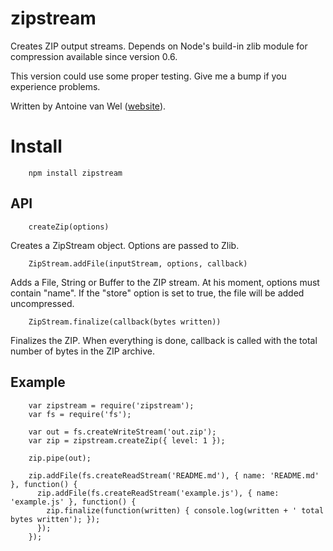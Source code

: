 # zipstream

Creates ZIP output streams.  Depends on Node's build-in zlib module for compression
available since version 0.6.

This version could use some proper testing. Give me a bump if you experience problems.

Written by Antoine van Wel ([website](http://wellawaretech.com)).

# Install

        npm install zipstream


## API

        createZip(options)

Creates a ZipStream object. Options are passed to Zlib.

        ZipStream.addFile(inputStream, options, callback)

Adds a File, String or Buffer to the ZIP stream. At his moment, options must contain "name". If the "store" option is set to true, the file will be added uncompressed.

        ZipStream.finalize(callback(bytes written))

Finalizes the ZIP. When everything is done, callback is called with the total number of bytes in the ZIP archive.


## Example

        var zipstream = require('zipstream');
        var fs = require('fs');

        var out = fs.createWriteStream('out.zip');
        var zip = zipstream.createZip({ level: 1 });

        zip.pipe(out);

        zip.addFile(fs.createReadStream('README.md'), { name: 'README.md' }, function() {
          zip.addFile(fs.createReadStream('example.js'), { name: 'example.js' }, function() {
            zip.finalize(function(written) { console.log(written + ' total bytes written'); });
          });
        });
